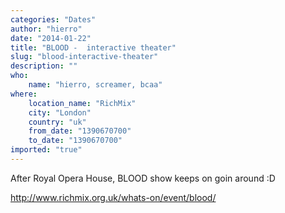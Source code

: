 ```yaml
---
categories: "Dates"
author: "hierro"
date: "2014-01-22"
title: "BLOOD -  interactive theater"
slug: "blood-interactive-theater"
description: ""
who: 
    name: "hierro, screamer, bcaa"
where: 
    location_name: "RichMix"
    city: "London"
    country: "uk"
    from_date: "1390670700"
    to_date: "1390670700"
imported: "true"
---
```



After Royal Opera House, BLOOD show keeps on goin around :D

http://www.richmix.org.uk/whats-on/event/blood/